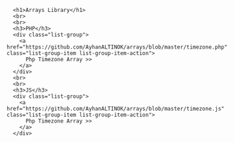  
      <h1>Arrays Library</h1> 
      <br>
      <br>
      <h3>PHP</h3> 
      <div class="list-group"> 
        <a href="https://github.com/AyhanALTINOK/arrays/blob/master/timezone.php" class="list-group-item list-group-item-action">
          Php Timezone Array >>
        </a> 
      </div>
      <br>
      <br>
      <h3>JS</h3>
      <div class="list-group"> 
        <a href="https://github.com/AyhanALTINOK/arrays/blob/master/timezone.js" class="list-group-item list-group-item-action">
          Php Timezone Array >> 
        </a> 
      </div> 
 
